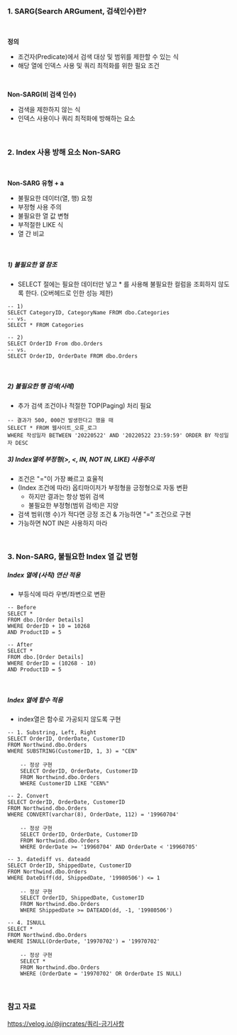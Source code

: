 
### **1. SARG(Search ARGument, 검색인수)란?**

<br>

**정의**
- 조건자(Predicate)에서 검색 대상 및 범위를 제한할 수 있는 식
- 해당 열에 인덱스 사용 및 쿼리 최적화를 위한 필요 조건

<br>

**Non-SARG(비 검색 인수)**
- 검색을 제한하지 않는 식
- 인덱스 사용이나 쿼리 최적화에 방해하는 요소

<br>

### **2. Index 사용 방해 요소 Non-SARG**

<br>

**Non-SARG 유형 + a**
- 불필요한 데이터(열, 행) 요청
- 부정형 사용 주의
- 불필요한 열 값 변형
- 부적절한 LIKE 식
- 열 간 비교

<br>

##### 1) 불필요한 열 참조

- SELECT 절에는 필요한 데이터만 넣고 * 를 사용해 불필요한 컬럼을 조회하지 않도록 한다. (오버헤드로 인한 성능 제한)
```
-- 1)
SELECT CategoryID, CategoryName FROM dbo.Categories
-- vs.
SELECT * FROM Categories

-- 2)
SELECT OrderID From dbo.Orders
-- vs.
SELECT OrderID, OrderDate FROM dbo.Orders
```

<br>

##### 2) 불필요한 행 검색(사례)

- 추가 검색 조건이나 적절한 TOP(Paging) 처리 필요
```
-- 결과가 500, 000건 발생한다고 했을 때
SELECT * FROM 웹사이트_오류_로그
WHERE 작성일자 BETWEEN '20220522' AND '20220522 23:59:59' ORDER BY 작성일자 DESC
```

##### 3) Index열에 부정형(>, <, IN, NOT IN, LIKE) 사용주의

- 조건은 "="이 가장 빠르고 효율적
- (Index 조건에 따라) 옵티마이저가 부정형을 긍정형으로 자동 변환
    - 하지만 결과는 항상 범위 검색
    - 불필요한 부정형(범위 검색)은 지양
- 검색 범위(행 수)가 적다면 긍정 조건 & 가능하면 "=" 조건으로 구현
- 가능하면 NOT IN은 사용하지 마라

<br>

### **3. Non-SARG, 불필요한 Index 열 값 변형**

##### Index 열에 (사칙) 연산 적용
- 부등식에 따라 우변/좌변으로 변환
```
-- Before
SELECT *
FROM dbo.[Order Details]
WHERE OrderID + 10 = 10268
AND ProductID = 5

-- After
SELECT *
FROM dbo.[Order Details]
WHERE OrderID = (10268 - 10)
AND ProductID = 5
```

<br>

##### Index 열에 함수 적용
- index열은 함수로 가공되지 않도록 구현
```
-- 1. Substring, Left, Right
SELECT OrderID, OrderDate, CustomerID
FROM Northwind.dbo.Orders
WHERE SUBSTRING(CustomerID, 1, 3) = "CEN"

    -- 정상 구현
    SELECT OrderID, OrderDate, CustomerID
    FROM Northwind.dbo.Orders
    WHERE CustomerID LIKE "CEN%"

-- 2. Convert
SELECT OrderID, OrderDate, CustomerID
FROM Northwind.dbo.Orders
WHERE CONVERT(varchar(8), OrderDate, 112) = '19960704'

    -- 정상 구현
    SELECT OrderID, OrderDate, CustomerID
    FROM Northwind.dbo.Orders
    WHERE OrderDate >= '19960704' AND OrderDate < '19960705'

-- 3. datediff vs. dateadd
SELECT OrderID, ShippedDate, CustomerID
FROM Northwind.dbo.Orders
WHERE DateDiff(dd, ShippedDate, '19980506') <= 1

    -- 정상 구현
    SELECT OrderID, ShippedDate, CustomerID
    FROM Northwind.dbo.Orders
    WHERE ShippedDate >= DATEADD(dd, -1, '19980506')

-- 4. ISNULL
SELECT * 
FROM Northwind.dbo.Orders
WHERE ISNULL(OrderDate, '19970702') = '19970702'

    -- 정상 구현
    SELECT *
    FROM Northwind.dbo.Orders
    WHERE (OrderDate = '19970702' OR OrderDate IS NULL)

```

<br>

### 참고 자료
https://velog.io/@jincrates/쿼리-금기사항